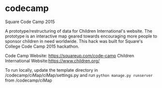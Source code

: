 # codecamp
Square Code Camp 2015

A prototype/restructuring of data for Children International's website. The prototype is an interactive map geared towards encouraging more people to sponsor children in need worldwide. This hack was built for Square's College Code Camp 2015 hackathon. 

Code Camp Website: https://squareup.com/code-camp
Children International Website:https://www.children.org/

To run locally, update the template directory in /codecamp/ciMap/ciMap/settings.py and run ```python manage.py runserver ```
from /codecamp/ciMap
